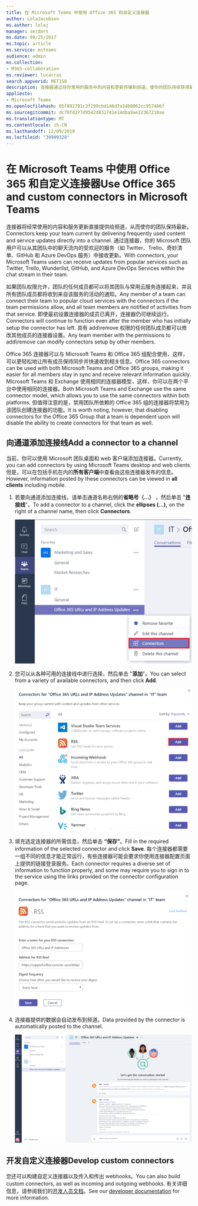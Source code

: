 ```yaml
---
title: 在 Microsoft Teams 中使用 Office 365 和自定义连接器
author: LolaJacobsen
ms.author: lolaj
manager: serdars
ms.date: 09/25/2017
ms.topic: article
ms.service: msteams
audience: admin
ms.collection:
- M365-collaboration
ms.reviewer: lucarras
search.appverid: MET150
description: 连接器通过将你常用的服务中的内容和更新传输到频道，使你的团队持续获得最新信息。
appliesto:
- Microsoft Teams
ms.openlocfilehash: 05f892791c3f299cbd146d7a34b0062cc957486f
ms.sourcegitcommit: dc70fd277d9542d831741e14dba9ae22367210ae
ms.translationtype: MT
ms.contentlocale: zh-CN
ms.lasthandoff: 12/09/2019
ms.locfileid: "39909328"
---
```

<a name="use-office-365-and-custom-connectors-in-microsoft-teams"></a><span data-ttu-id="4fb8a-103">在 Microsoft Teams 中使用 Office 365 和自定义连接器</span><span class="sxs-lookup"><span data-stu-id="4fb8a-103">Use Office 365 and custom connectors in Microsoft Teams</span></span>
=======================================================

<span data-ttu-id="4fb8a-104">连接器将经常使用的内容和服务更新直接提供给频道，从而使你的团队保持最新。</span><span class="sxs-lookup"><span data-stu-id="4fb8a-104">Connectors keep your team current by delivering frequently used content and service updates directly into a channel.</span></span> <span data-ttu-id="4fb8a-105">通过连接器，你的 Microsoft 团队用户可以从其团队中的聊天流内的受欢迎的服务（如 Twitter、Trello、奇妙清单、GitHub 和 Azure DevOps 服务）中接收更新。</span><span class="sxs-lookup"><span data-stu-id="4fb8a-105">With connectors, your Microsoft Teams users can receive updates from popular services such as Twitter, Trello, Wunderlist, GitHub, and Azure DevOps Services within the chat stream in their team.</span></span>

<span data-ttu-id="4fb8a-106">如果团队权限允许，团队的任何成员都可以将其团队与常用云服务连接起来，并且所有团队成员都将收到来自该服务的活动的通知。</span><span class="sxs-lookup"><span data-stu-id="4fb8a-106">Any member of a team can connect their team to popular cloud services with the connectors if the team permissions allow, and all team members are notified of activities from that service.</span></span> <span data-ttu-id="4fb8a-107">即使最初设置连接器的成员已离开，连接器仍可继续运行。</span><span class="sxs-lookup"><span data-stu-id="4fb8a-107">Connectors will continue to function even after the member who has initially setup the connector has left.</span></span> <span data-ttu-id="4fb8a-108">具有 add\remove 权限的任何团队成员都可以修改其他成员的连接器设置。</span><span class="sxs-lookup"><span data-stu-id="4fb8a-108">Any team member with the permissions to add\remove can modify connectors setup by other members.</span></span>

<span data-ttu-id="4fb8a-109">Office 365 连接器可以与 Microsoft Teams 和 Office 365 组配合使用，这样，可以更轻松地让所有成员保持同步并快速收到相关信息。</span><span class="sxs-lookup"><span data-stu-id="4fb8a-109">Office 365 connectors can be used with both Microsoft Teams and Office 365 groups, making it easier for all members stay in sync and receive relevant information quickly.</span></span> <span data-ttu-id="4fb8a-110">Microsoft Teams 和 Exchange 使用相同的连接器模型，这样，你可以在两个平台中使用相同的连接器。</span><span class="sxs-lookup"><span data-stu-id="4fb8a-110">Both Microsoft Teams and Exchange use the same connector model, which allows you to use the same connectors within both platforms.</span></span> <span data-ttu-id="4fb8a-111">但值得注意的是，禁用团队所依赖的 Office 365 组的连接器将禁用为该团队创建连接器的功能。</span><span class="sxs-lookup"><span data-stu-id="4fb8a-111">It is worth noting, however, that disabling connectors for the Office 365 Group that a team is dependent upon will disable the ability to create connectors for that team as well.</span></span>

<a name="add-a-connector-to-a-channel"></a><span data-ttu-id="4fb8a-112">向通道添加连接线</span><span class="sxs-lookup"><span data-stu-id="4fb8a-112">Add a connector to a channel</span></span>
----------------------------

<span data-ttu-id="4fb8a-113">当前，你可以使用 Microsoft 团队桌面和 web 客户端添加连接器。</span><span class="sxs-lookup"><span data-stu-id="4fb8a-113">Currently, you can add connectors by using Microsoft Teams desktop and web clients.</span></span> <span data-ttu-id="4fb8a-114">但是，可以在包括手机在内的**所有客户端**中查看由这些连接器发布的信息。</span><span class="sxs-lookup"><span data-stu-id="4fb8a-114">However, information posted by these connectors can be viewed in **all clients** including mobile.</span></span>

1. <span data-ttu-id="4fb8a-115">若要向通道添加连接线，请单击通道名称右侧的**省略号（...）** ，然后单击 "**连接线**"。</span><span class="sxs-lookup"><span data-stu-id="4fb8a-115">To add a connector to a channel, click the **ellipses (…),** on the right of a channel name, then click **Connectors**.</span></span>

    ![选择了 "连接线" 选项的 "团队" 界面的屏幕截图。](media/Use_Office_365_and_custom_connectors_in_Microsoft_Teams_image1.png)

2. <span data-ttu-id="4fb8a-117">您可以从各种可用的连接线中进行选择，然后单击 "**添加**"。</span><span class="sxs-lookup"><span data-stu-id="4fb8a-117">You can select from a variety of available connectors, and then click **Add**.</span></span>

    !["连接线" 对话框的屏幕截图，显示可用连接线。](media/Use_Office_365_and_custom_connectors_in_Microsoft_Teams_image2.png)

3. <span data-ttu-id="4fb8a-119">填充选定连接器的所需信息，然后单击 **“保存”**。</span><span class="sxs-lookup"><span data-stu-id="4fb8a-119">Fill in the required information of the selected connector and click **Save**.</span></span> <span data-ttu-id="4fb8a-120">每个连接器都需要一组不同的信息才能正常运行，有些连接器可能会要求你使用连接器配置页面上提供的链接登录服务。</span><span class="sxs-lookup"><span data-stu-id="4fb8a-120">Each connector requires a diverse set of information to function properly, and some may require you to sign in to the service using the links provided on the connector configuration page.</span></span>

    ![RSS 连接器的配置页面屏幕截图。](media/Use_Office_365_and_custom_connectors_in_Microsoft_Teams_image3.png)

4. <span data-ttu-id="4fb8a-122">连接器提供的数据会自动发布到频道。</span><span class="sxs-lookup"><span data-stu-id="4fb8a-122">Data provided by the connector is automatically posted to the channel.</span></span>

    ![Teams 界面屏幕截图，显示一个频道中的一个对话。](media/Use_Office_365_and_custom_connectors_in_Microsoft_Teams_image4.png)

<a name="develop-custom-connectors"></a><span data-ttu-id="4fb8a-124">开发自定义连接器</span><span class="sxs-lookup"><span data-stu-id="4fb8a-124">Develop custom connectors</span></span>
----------------------------

<span data-ttu-id="4fb8a-125">您还可以构建自定义连接器以及传入和传出 webhooks。</span><span class="sxs-lookup"><span data-stu-id="4fb8a-125">You can also build custom connectors, as well as incoming and outgoing webhooks.</span></span> <span data-ttu-id="4fb8a-126">有关详细信息，请参阅我们的[开发人员文档](/microsoftteams/platform/webhooks-and-connectors/what-are-webhooks-and-connectors)。</span><span class="sxs-lookup"><span data-stu-id="4fb8a-126">See our [developer documentation](/microsoftteams/platform/webhooks-and-connectors/what-are-webhooks-and-connectors) for more information.</span></span>
